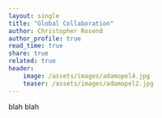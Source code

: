 ```yaml
---
layout: single
title: "Global Collaboration"
author: Christopher Rosend
author_profile: true
read_time: true
share: true
related: true
header: 
    image: /assets/images/adamopel4.jpg
    teaser: /assets/images/adamopel2.jpg
---
```


blah blah
